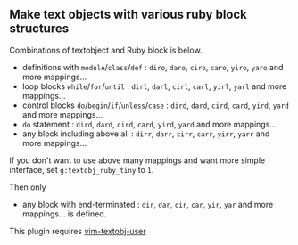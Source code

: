 ## Make text objects with various ruby block structures

Combinations of textobject and Ruby block is below.

- definitions with `module`/`class`/`def` : `diro`, `daro`, `ciro`, `caro`, `yiro`, `yaro` and more mappings...
- loop blocks `while`/`for`/`until` : `dirl`, `darl`, `cirl`, `carl`, `yirl`, `yarl` and more mappings...
- control blocks `do`/`begin`/`if`/`unless`/`case` : `dird`, `dard`, `cird`, `card`, `yird`, `yard` and more mappings...
- `do` statement : `dird`, `dard`, `cird`, `card`, `yird`, `yard` and more mappings...
- any block including above all : `dirr`, `darr`, `cirr`, `carr`, `yirr`, `yarr` and more mappings...

If you don't want to use above many mappings and want more simple interface, set `g:textobj_ruby_tiny` to `1`.

Then only
- any block with end-terminated : `dir`, `dar`, `cir`, `car`, `yir`, `yar` and more mappings...
is defined.

This plugin requires [vim-textobj-user](https://github.com/kana/vim-textobj-user)
